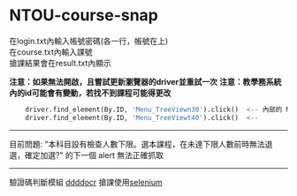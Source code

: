 # NTOU-course-snap

在login.txt內輸入帳號密碼(各一行，帳號在上)
<br>
在course.txt內輸入課號
<br>
搶課結果會在result.txt內顯示

<b>注意：如果無法開啟，且嘗試更新瀏覽器的driver並重試一次</b>
<b>注意：教學務系統內的id可能會有變動，若找不到課程可能得更改</b>
<br>
```python
    driver.find_element(By.ID, 'Menu_TreeViewn30').click()  <-- 內部的 Menu_TreeView
    driver.find_element(By.ID, 'Menu_TreeViewt40').click()  <-- 
```

---------------------------------------------

目前問題: "本科目設有檢查人數下限。選本課程，在未達下限人數前時無法退選，確定加選?" 
的下一個 alert 無法正確抓取

---------------------------------------------

驗證碼判斷模組 [ddddocr](https://github.com/sml2h3/ddddocr)
搶課使用[selenium](https://www.selenium.dev/)